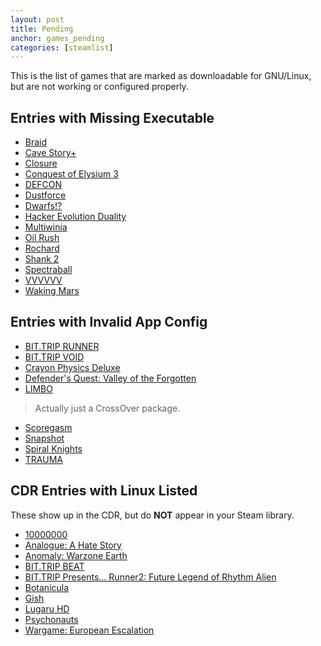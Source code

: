 ```yaml
---
layout: post
title: Pending
anchor: games_pending
categories: [steamlist]
---
```


This is the list of games that are marked as downloadable for GNU/Linux, but are not working or configured properly.

Entries with Missing Executable
-------------------------------

- [Braid](http://store.steampowered.com/app/26800/)
- [Cave Story+](http://store.steampowered.com/app/200900/)
- [Closure](http://store.steampowered.com/app/72000/)
- [Conquest of Elysium 3](http://store.steampowered.com/app/211900/)
- [DEFCON](http://store.steampowered.com/app/1520/)
- [Dustforce](http://store.steampowered.com/app/65300/)
- [Dwarfs!?](http://store.steampowered.com/app/35480/)
- [Hacker Evolution Duality](http://store.steampowered.com/app/70120/)
- [Multiwinia](http://store.steampowered.com/app/1530/)
- [Oil Rush](http://store.steampowered.com/app/200390/)
- [Rochard](http://store.steampowered.com/app/107800/)
- [Shank 2](http://store.steampowered.com/app/102840/)
- [Spectraball](http://store.steampowered.com/app/18300/)
- [VVVVVV](http://store.steampowered.com/app/70300/)
- [Waking Mars](http://store.steampowered.com/app/227200/)

Entries with Invalid App Config
-------------------------------

- [BIT.TRIP RUNNER](http://store.steampowered.com/app/63710/)
- [BIT.TRIP VOID](http://store.steampowered.com/app/205070/)
- [Crayon Physics Deluxe](http://store.steampowered.com/app/26900/)
- [Defender's Quest: Valley of the Forgotten](http://store.steampowered.com/app/218410/)
- [LIMBO](http://store.steampowered.com/app/48000/)
> Actually just a CrossOver package.
- [Scoregasm](http://store.steampowered.com/app/202410/)
- [Snapshot](http://store.steampowered.com/app/204220/)
- [Spiral Knights](http://store.steampowered.com/app/99900/)
- [TRAUMA](http://store.steampowered.com/app/98100/)

CDR Entries with Linux Listed
------------------------------

These show up in the CDR, but do **NOT** appear in your Steam library.

- [10000000](http://store.steampowered.com/app/227580/)
- [Analogue: A Hate Story](http://store.steampowered.com/app/209370/)
- [Anomaly: Warzone Earth](http://store.steampowered.com/app/91200/)
- [BIT.TRIP BEAT](http://store.steampowered.com/app/63700/)
- [BIT.TRIP Presents... Runner2: Future Legend of Rhythm Alien](http://store.steampowered.com/app/218060/)
- [Botanicula](http://store.steampowered.com/app/207690/)
- [Gish](http://store.steampowered.com/app/9500/)
- [Lugaru HD](http://store.steampowered.com/app/25010/)
- [Psychonauts](http://store.steampowered.com/app/3830/)
- [Wargame: European Escalation](http://store.steampowered.com/app/58610/)
